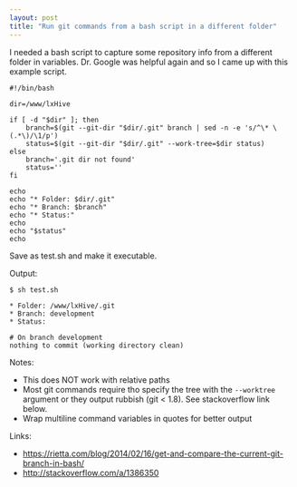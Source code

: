 ```yaml
---
layout: post
title: "Run git commands from a bash script in a different folder"
---
```


I needed a bash script to capture some repository info from a different folder in variables.
Dr. Google was helpful again and so I came up with this example script.

```
#!/bin/bash

dir=/www/lxHive

if [ -d "$dir" ]; then
    branch=$(git --git-dir "$dir/.git" branch | sed -n -e 's/^\* \(.*\)/\1/p')
    status=$(git --git-dir "$dir/.git" --work-tree=$dir status)
else
    branch='.git dir not found'
    status=''
fi

echo
echo "* Folder: $dir/.git"
echo "* Branch: $branch"
echo "* Status:"
echo
echo "$status"
echo
```

Save as test.sh and make it executable.

Output:

```
$ sh test.sh

* Folder: /www/lxHive/.git
* Branch: development
* Status:

# On branch development
nothing to commit (working directory clean)
```

Notes:

 * This does NOT work with relative paths
 * Most git commands require tho specify the tree with  the `--worktree` argument or they output rubbish (git < 1.8). See stackoverflow link below.
 * Wrap multiline command variables in quotes for better output


Links:

* <https://rietta.com/blog/2014/02/16/get-and-compare-the-current-git-branch-in-bash/>
* <http://stackoverflow.com/a/1386350>
